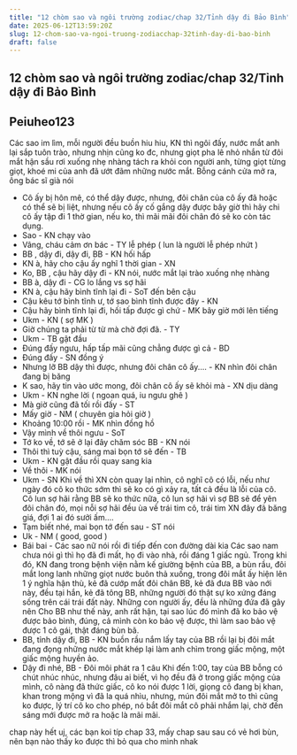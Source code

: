 ```yaml
---
title: "12 chòm sao và ngôi trường zodiac/chap 32/Tỉnh dậy đi Bảo Bình"
date: 2025-06-12T13:59:20Z
slug: 12-chom-sao-va-ngoi-truong-zodiacchap-32tinh-day-di-bao-binh
draft: false
---
```


## 12 chòm sao và ngôi trường zodiac/chap 32/Tỉnh dậy đi Bảo Bình

## Peiuheo123

Các sao im lìm, mỗi người đều buồn hiu hiu, KN thì ngôi đấy, nước mắt anh lại sắp tuôn trào, nhưng nhịn cũng ko đc, nhưng giọt pha lê nhỏ nhắn từ đôi mắt hận sầu rơi xuống nhẹ nhàng tách ra khỏi con người anh, từng giọt từng giọt, khoé mi của anh đã ướt đãm những nước mắt. Bỗng cánh cửa mở ra, ông bác sĩ già nói
- Cô ấy bị hôn mê, có thể dậy được, nhưng, đôi chân của cô ấy đã hoặc có thể sẽ bị liệt, nhưng nếu cô ấy cố gắng dậy được bây giờ thì hãy chi cô ấy tập đi 1 thờ gian, nếu ko, thì mãi mãi đôi chân đó sẽ ko còn tác dụng.
- Sao - KN chạy vào
- Vâng, cháu cảm ơn bác - TY lễ phép ( lun là người lễ phép nhứt )
- BB , dậy đi, dậy đi, BB - KN hối hấp
- KN à, hãy cho cậu ấy nghĩ 1 thời gian - XN 
- Ko, BB , cậu hãy dậy đi - KN nói, nước mắt lại trào xuống nhẹ nhàng
- BB à, dậy đi - CG lo lắng vs sợ hãi
- KN à, cậu hãy bình tĩnh lại đi - SoT đến bên cậu
- Cậu kêu tớ bình tĩnh ư, tớ sao bình tĩnh được đây - KN
- Cậu hãy bình tĩnh lại đi, hối tấp được gì chứ - MK bây giờ mới lên tiếng
- Ukm - KN ( sợ MK )
- Giờ chúng ta phải từ từ mà chờ đợi đã. - TY
- Ukm - TB gật đầu
- Đúng đấy ngưu, hấp tấp mãi cũng chẳng được gì cả - BD
- Đúng đấy - SN đồng ý
- Nhưng lỡ BB dậy thì được, nhưng đôi chân cô ấy....  - KN nhìn đôi chân đang bị băng
- K sao, hãy tin vào ước mong, đôi chân cô ấy sẽ khỏi mà - XN dịu dàng
- Ukm - KN nghe lời ( ngoan quá, iu ngưu ghê )
- Mà giờ cũng đã tối rồi đấy - ST
- Mấy giờ - NM ( chuyên gia hỏi giờ )
- Khoảng 10:00 rồi - MK nhìn đồng hồ
- Vậy mình về thôi ngưu - SoT
- Tớ ko về, tớ sẽ ở lại đây chăm sóc BB - KN nói
- Thôi thì tuỳ cậu, sáng mai bọn tớ sẽ đến - TB
- Ukm - KN gật đầu rồi quay sang kia
- Về thôi - MK nói
- Ukm - SN
Khi về thì XN còn quay lại nhìn, cô nghĩ cô có lỗi, nếu như ngày đó cô ko thức sớm thì sẽ ko có gì xảy ra, tất cả đều là lỗi của cô. Cô lun sợ hãi rằng BB sẽ ko thức nữa, cô lun sợ hãi vì sợ BB sẽ để yên đôi chân đó, mọi nỗi sợ hãi đều ùa về trái tim cô, trái tim XN đây đã băng giá, đợi 1 ai đó sưởi ấm....
- Tạm biết nhé, mai bọn tớ đến sau - ST nói
- Uk - NM ( good, good )
- Bái bai - Các sao nữ nói rồi đi tiếp đến con đường dài kia
Các sao nam chưa nói gì thì họ đã đi mất, họ đi vào nhà, rồi đáng 1 giấc ngủ.
Trong khi đó, KN đang trong bệnh viện nằm kế giường bệnh của BB, a bùn rầu, đôi mắt long lanh những giọt nước buôn thả xuống, trong đôi mắt ấy hiện lên 1 ý nghĩa hận thù, kẻ đã cướp mất đôi chân BB, kẻ đã đưa BB vào nới này, đều tại hắn, kẻ đã tông BB, những người đó thật sự ko xứng đáng sống trên cái trái đất này. Những con người ấy, đều là những đứa đã gây nên Cho BB như thế này, anh rất hận, tại sao lúc đó mình đã ko bảo vệ được bảo bình, đúng, cả mình còn ko bảo vệ được, thì làm sao bảo vệ được 1 cô gái, thật đáng bùn bã.
- BB, tỉnh dậy đi, BB - KN buồn rầu nắm lấy tay của BB rồi lại bị đôi mắt đang đọng những nước mắt khép lại làm anh chìm trong giấc mộng, một giấc mộng huyền ảo.
- Dậy đi nhé, BB - Đôi môi phát ra 1 câu
Khi đến 1:00, tay của BB bỗng có chút nhúc nhúc, nhưng đâu ai biết, vì họ đều đã ở trong giấc mộng của mình, cô nàng đã thức giấc, cô ko nói được 1 lời, giọng cô đang bị khan, khan trong mộng vì đã la quá nhìu, nhưng, mún đôi mắt mở to thì cũng ko được, lý trí cô ko cho phép, nó bắt đôi mắt cô phải nhắm lại, chờ đến sáng mới được mở ra hoặc là mãi mãi.

chap này hết uj, các bạn koi típ chap 33, mấy chap sau sau có vẻ hơi bùn, nên bạn nào thấy ko được thì bỏ qua cho mình nhak